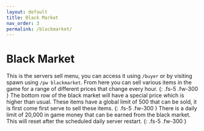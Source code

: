 ```yaml
---
layout: default
title: Black Market
nav_order: 3
permalink: /blackmarket/
---
```


# Black Market
This is the servers sell menu, you can access it using `/buyer` or by visiting spawn using `/pw blackmarket`. From here you can sell various items in the game for a range of different prices that change every hour.
{: .fs-5 .fw-300 }
The bottom row of the black market will have a special price which is higher than usual. These items have a global limit of 500 that can be sold, it is first come first serve to sell these items.
{: .fs-5 .fw-300 }
There is a daily limit of 20,000 in game money that can be earned from the black market. This will reset after the scheduled daily server restart.
{: .fs-5 .fw-300 }
